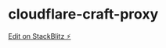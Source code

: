 # cloudflare-craft-proxy

[Edit on StackBlitz ⚡️](https://stackblitz.com/edit/cloudflare-craft-proxy)
